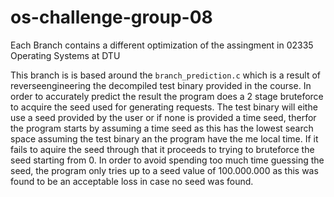 # os-challenge-group-08
Each Branch contains a different optimization of the assingment in 02335 Operating Systems at DTU

This branch is is based around the `branch_prediction.c` which is a result of reverseengineering the decompiled test binary provided in the course.
In order to accurately predict the result the program does a 2 stage bruteforce to acquire the seed used for generating requests. The test binary will eithe use a seed provided by the user or if none is provided a time seed, therfor the program starts by assuming a time seed as this has the lowest search space assuming the test binary an the program have the me local time. If it fails to aquire the seed through that it proceeds to trying to bruteforce the seed starting from 0.
In order to avoid spending too much time guessing the seed, the program only tries up to a seed value of 100.000.000 as this was found to be an acceptable loss in case no seed was found.
